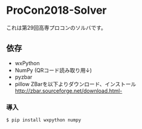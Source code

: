 # ProCon2018-Solver

これは第29回高専プロコンのソルバです。

## 依存
- wxPython
- NumPy
(QRコード読み取り用↓)
- pyzbar
- pillow
ZBarを以下よりダウンロード、インストール
http://zbar.sourceforge.net/download.html-

### 導入
 ``` $ pip install wxpython numpy ```
